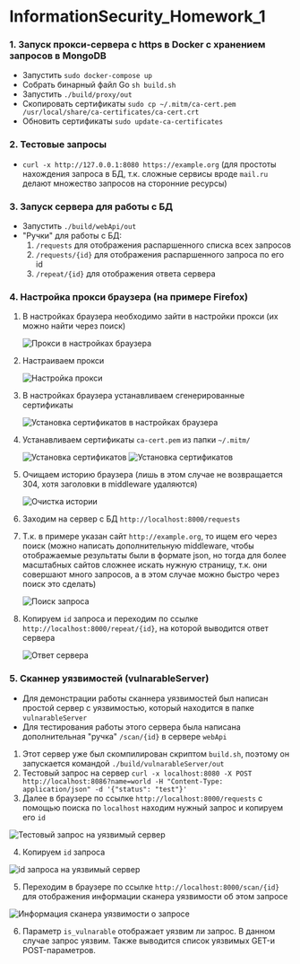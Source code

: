 # InformationSecurity_Homework_1

### 1. Запуск прокси-сервера с https в Docker с хранением запросов в MongoDB

- Запустить `sudo docker-compose up`
- Собрать бинарный файл Go `sh build.sh`
- Запустить `./build/proxy/out`
- Скопировать сертификаты `sudo cp ~/.mitm/ca-cert.pem /usr/local/share/ca-certificates/ca-cert.crt`
- Обновить сертификаты `sudo update-ca-certificates`

### 2. Тестовые запросы

- `curl -x http://127.0.0.1:8080 https://example.org` (для простоты нахождения запроса в БД, т.к. сложные сервисы вроде `mail.ru` делают множество запросов на сторонние ресурсы)

### 3. Запуск сервера для работы с БД

- Запустить `./build/webApi/out`
- "Ручки" для работы с БД:
  1. `/requests` для отображения распаршенного списка всех запросов
  2. `/requests/{id}` для отображения распаршенного запроса по его id
  3. `/repeat/{id}` для отображения ответа сервера

### 4. Настройка прокси браузера (на примере Firefox)

1. В настройках браузера необходимо зайти в настройки прокси (их можно найти через поиск)

   ![Прокси в настройках браузера](./img/1.png)

2. Настраиваем прокси

   ![Настройка прокси](./img/2.png)

3. В настройках браузера устанавливаем сгенерированные сертификаты

   ![Установка сертификатов в настройках браузера](./img/3.png)

4. Устанавливаем сертификаты `ca-cert.pem` из папки `~/.mitm/`

   ![Установка сертификатов ](./img/4.png)
   ![Установка сертификатов ](./img/5.png)

5. Очищаем историю браузера (лишь в этом случае не возвращается 304, хотя заголовки в middleware удаляются)

   ![Очистка истории](./img/6.png)

6. Заходим на сервер с БД `http://localhost:8000/requests`
7. Т.к. в примере указан сайт `http://example.org`, то ищем его через поиск (можно написать дополнительную middleware, чтобы отображаемые результаты были в формате json, но тогда для более масштабных сайтов сложнее искать нужную страницу, т.к. они совершают много запросов, а в этом случае можно быстро через поиск это сделать)

   ![Поиск запроса](./img/7.png)

8. Копируем `id` запроса и переходим по ссылке `http://localhost:8000/repeat/{id}`, на которой выводится ответ сервера

   ![Ответ сервера](./img/8.png)

### 5. Сканнер уязвимостей (vulnarableServer)

- Для демонстрации работы сканнера уязвимостей был написан простой сервер с уязвимостью, который находится в папке `vulnarableServer`
- Для тестирования работы этого сервера была написана дополнительная "ручка" `/scan/{id}` в сервере `webApi`

1. Этот сервер уже был скомпилирован скриптом `build.sh`, поэтому он запускается командой `./build/vulnarableServer/out`
2. Тестовый запрос на сервер `curl -x localhost:8080 -X POST http://localhost:8086?name=world -H "Content-Type: application/json" -d '{"status": "test"}'`
3. Далее в браузере по ссылке `http://localhost:8000/requests` с помощью поиска по `localhost` находим нужный запрос и копируем его `id`

![Тестовый запрос на уязвимый сервер](./img/9.png)

4. Копируем `id` запроса

![id запроса на уязвимый сервер](./img/10.png)

5. Переходим в браузере по ссылке `http://localhost:8000/scan/{id}` для отображения информации сканера уязвимости об этом запросе

![Информация сканера уязвимости о запросе](./img/11.png)

6. Параметр `is_vulnarable` отображает уязвим ли запрос. В данном случае запрос уязвим. Также выводится список уязвимых GET-и POST-параметров.
